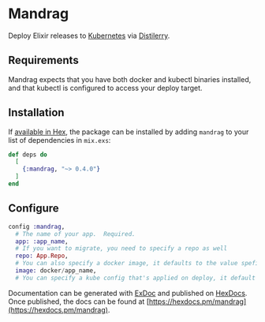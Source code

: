 # Mandrag

Deploy Elixir releases to [Kubernetes](https://kubernetes.io/) via [Distilerry](https://github.com/bitwalker/distillery).

## Requirements
Mandrag expects that you have both docker and kubectl binaries installed, and that kubectl is
configured to access your deploy target.

## Installation

If [available in Hex](https://hex.pm/docs/publish), the package can be installed
by adding `mandrag` to your list of dependencies in `mix.exs`:

```elixir
def deps do
  [
    {:mandrag, "~> 0.4.0"}
  ]
end
```

## Configure
```elixir
config :mandrag,
  # The name of your app.  Required.
  app: :app_name,
  # If you want to migrate, you need to specify a repo as well
  repo: App.Repo,
  # You can also specify a docker image, it defaults to the value speficied in :app
  image: docker/app_name,
  # You can specify a kube config that's applied on deploy, it default's to `kubernetes.yml`
```

Documentation can be generated with [ExDoc](https://github.com/elixir-lang/ex_doc)
and published on [HexDocs](https://hexdocs.pm). Once published, the docs can
be found at [https://hexdocs.pm/mandrag](https://hexdocs.pm/mandrag).
